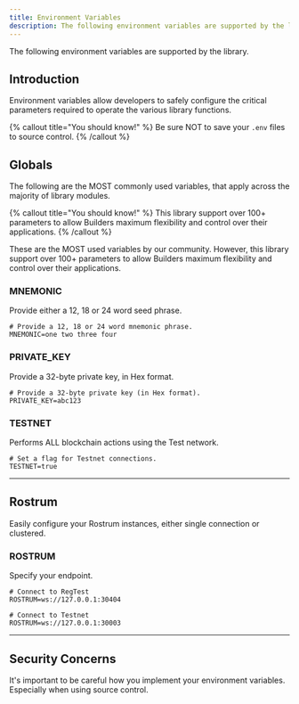 ```yaml
---
title: Environment Variables
description: The following environment variables are supported by the library.
---
```


The following environment variables are supported by the library.


## Introduction

Environment variables allow developers to safely configure the critical parameters required to operate the various library functions.

{% callout title="You should know!" %}
Be sure NOT to save your `.env` files to source control.
{% /callout %}


## Globals

The following are the MOST commonly used variables, that apply across the majority of library modules.

{% callout title="You should know!" %}
This library support over 100+ parameters to allow Builders maximum flexibility and control over their applications.
{% /callout %}


These are the MOST used variables by our community. However, this library support over 100+ parameters to allow Builders maximum flexibility and control over their applications.

### MNEMONIC

Provide either a 12, 18 or 24 word seed phrase.

```
# Provide a 12, 18 or 24 word mnemonic phrase.
MNEMONIC=one two three four
```

### PRIVATE_KEY

Provide a 32-byte private key, in Hex format.

```
# Provide a 32-byte private key (in Hex format).
PRIVATE_KEY=abc123
```

### TESTNET

Performs ALL blockchain actions using the Test network.

```
# Set a flag for Testnet connections.
TESTNET=true
```

---


## Rostrum

Easily configure your Rostrum instances, either single connection or clustered.

### ROSTRUM

Specify your endpoint.

```
# Connect to RegTest
ROSTRUM=ws://127.0.0.1:30404
```

```
# Connect to Testnet
ROSTRUM=ws://127.0.0.1:30003
```

---


## Security Concerns

It's important to be careful how you implement your environment variables. Especially when using source control.
